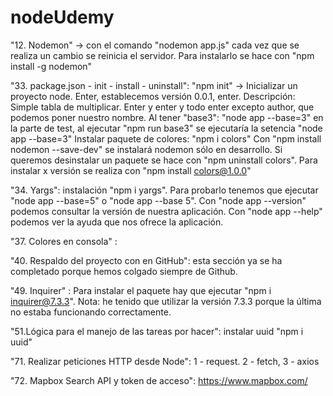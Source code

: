 # nodeUdemy

"12. Nodemon" -> con el comando "nodemon app.js" cada vez que se realiza un cambio se reinicia el servidor. Para instalarlo se hace con "npm install -g nodemon"

"33. package.json - init - install - uninstall": 
"npm init" -> Inicializar un proyecto node. Enter, establecemos versión 0.0.1, enter. Descripción: Simple tabla de multiplicar. Enter y enter y todo enter excepto author, que podemos poner nuestro nombre.
Al tener "base3": "node app --base=3" en la parte de test, al ejecutar "npm run base3" se ejecutaría la setencia "node app --base=3"
Instalar paquete de colores: "npm i colors"
Con "npm install nodemon --save-dev" se instalará nodemon sólo en desarrollo.
Si queremos desinstalar un paquete se hace con "npm uninstall colors". Para instalar x versión se realiza con "npm install colors@1.0.0"

"34. Yargs": instalación "npm i yargs". Para probarlo tenemos que ejecutar "node app --base=5" o "node app --base 5".
Con "node app --version" podemos consultar la versión de nuestra aplicación.
Con "node app --help" podemos ver la ayuda que nos ofrece la aplicación.

"37. Colores en consola" : 

"40. Respaldo del proyecto con en GitHub": esta sección ya se ha completado porque hemos colgado siempre de Github.

"49. Inquirer" : Para instalar el paquete hay que ejecutar "npm i inquirer@7.3.3". Nota: he tenido que utilizar la versión 7.3.3 porque la última no estaba funcionando correctamente.

"51.Lógica para el manejo de las tareas por hacer": instalar uuid "npm i uuid"

"71. Realizar peticiones HTTP desde Node": 1 - request. 2 - fetch, 3 - axios

"72. Mapbox Search API y token de acceso": https://www.mapbox.com/